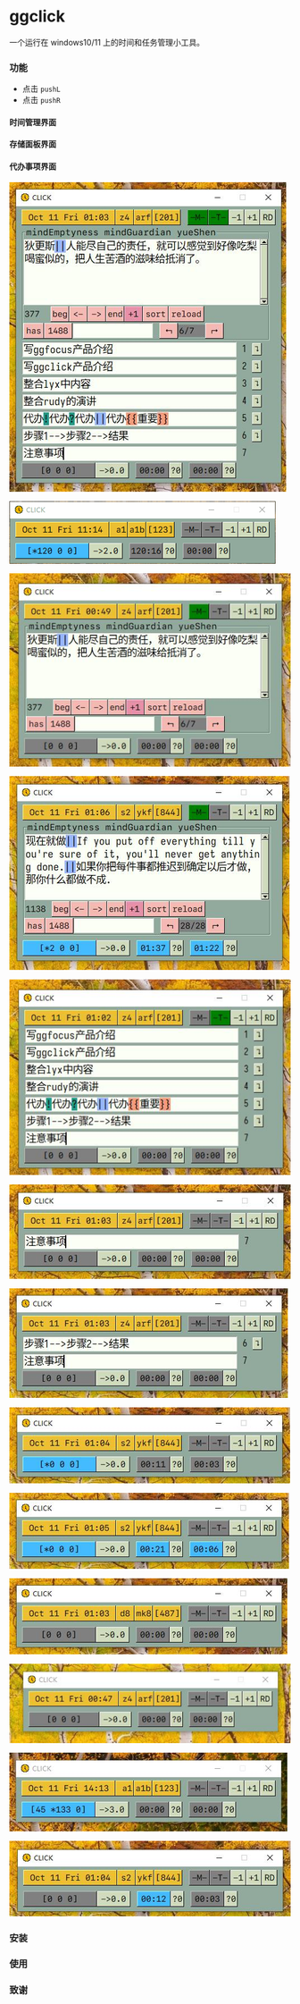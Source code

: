 # ggclick

一个运行在 windows10/11 上的时间和任务管理小工具。

### 功能


- 点击 `pushL`
- 点击 `pushR`

#### 时间管理界面


#### 存储面板界面


#### 代办事项界面


![](./figures/ui-01.jpg)

![](./figures/ui-02.jpg)

![](./figures/ui-03.jpg)

![](./figures/ui-04.jpg)

![](./figures/ui-05.jpg)

![](./figures/ui-06.jpg)

![](./figures/ui-07.jpg)

![](./figures/ui-08.jpg)

![](./figures/ui-09.jpg)

![](./figures/ui-10.jpg)

![](./figures/ui-11.jpg)

![](./figures/ui-12.jpg)

![](./figures/ui-13.jpg)


### 安装

### 使用

### 致谢


